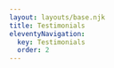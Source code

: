```yaml
---
layout: layouts/base.njk
title: Testimonials
eleventyNavigation:
  key: Testimonials
  order: 2
---
```

